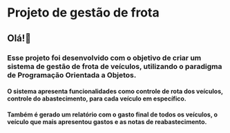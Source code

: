 # Projeto de gestão de frota
 
<h2>Olá!👋</h2>

<h3>Esse projeto foi desenvolvido com o objetivo de criar um sistema de gestão de frota de veículos, utilizando o paradigma de Programação Orientada a Objetos.</h4>

<h4>O sistema apresenta funcionalidades como controle de rota dos veículos, controle do abastecimento, para cada veículo em específico. </h4>
<h4>Também é gerado um relatório com o gasto final de todos os veículos, o veículo que mais apresentou gastos e as notas de reabastecimento.</h4>
